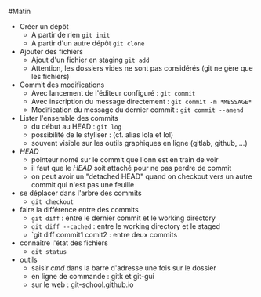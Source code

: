 #Matin
* Créer un dépôt
	* A partir de rien `git init`
	* A partir d'un autre dépôt `git clone`
* Ajouter des fichiers
	* Ajout d'un fichier en staging `git add`
	* Attention, les dossiers vides ne sont pas considérés (git ne gère que les fichiers)
* Commit des modifications
	* Avec lancement de l'éditeur configuré : `git commit`
	* Avec inscription du message directement : `git commit -m *MESSAGE*`
	* Modification du message du dernier commit : `git commit --amend`
* Lister l'ensemble des commits
	* du début au HEAD : `git log`
	* possibilité de le styliser : (cf. alias lola et lol)
	* souvent visible sur les outils graphiques en ligne (gitlab, github, ...)
* *HEAD* 
	* pointeur nomé sur le commit que l'onn est en train de voir
	* il faut que le *HEAD* soit attaché pour ne pas perdre de commit
	* on peut avoir un "detached HEAD" quand on checkout vers un autre commit qui n'est pas une feuille
* se déplacer dans l'arbre des commits
	* `git checkout`
* faire la différence entre des commits
	* `git diff` : entre le dernier commit et le working directory
	* `git diff --cached` : entre le working directory et le staged
	* `git diff commit1 comit2 : entre deux commits
* connaître l'état des fichiers
	* `git status`
* outils
	* saisir *cmd* dans la barre d'adresse une fois sur le dossier
	* en ligne de commande : gitk et git-gui
	* sur le web :  git-school.github.io


